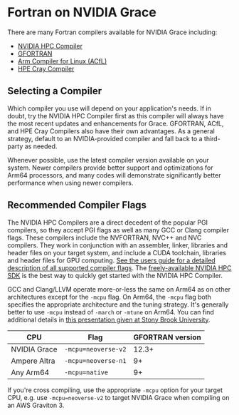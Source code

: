 # Fortran on NVIDIA Grace

There are many Fortran compilers available for NVIDIA Grace including:
 * [NVIDIA HPC Compiler](https://developer.nvidia.com/hpc-sdk)
 * [GFORTRAN](https://gcc.gnu.org/)
 * [Arm Compiler for Linux (ACfL)](https://developer.arm.com/downloads/-/arm-compiler-for-linux)
 * [HPE Cray Compiler](https://buy.hpe.com/us/en/software/high-performance-computing-software/high-performance-computing-software/high-performance-computing-software/hpe-cray-programming-environment/p/1012707351)

## Selecting a Compiler

Which compiler you use will depend on your application's needs.  If in doubt, try the NVIDIA HPC Compiler first as this compiler will always have the most recent updates and enhancements for Grace.  GFORTRAN, ACfL, and HPE Cray Compilers also have their own advantages.  As a general strategy, default to an NVIDIA-provided compiler and fall back to a third-party as needed.  

Whenever possible, use the latest compiler version available on your system. Newer compilers provide better support and optimizations for Arm64 processors, and many codes will demonstrate significantly better performance when using newer compilers.  


## Recommended Compiler Flags

The NVIDIA HPC Compilers are a direct decedent of the popular PGI compilers, so they accept PGI flags as well as many GCC or Clang compiler flags. These compilers include the NVFORTRAN, NVC++ and NVC compilers. They work in conjunction with an assembler, linker, libraries and header files on your target system, and include a CUDA toolchain, libraries and header files for GPU computing. [See the users guide for a detailed description of all supported compiler flags](https://docs.nvidia.com/hpc-sdk/compilers/hpc-compilers-user-guide/index.html).  The [freely-available NVIDIA HPC SDK](https://developer.nvidia.com/hpc-sdk) is the best way to quickly get started with the NVIDIA HPC Compiler.

GCC and Clang/LLVM operate more-or-less the same on Arm64 as on other architectures except for the `-mcpu` flag.  On Arm64, the `-mcpu` flag both specifies the appropriate architecture and the tuning strategy.  It's generally better to use `-mcpu` instead of `-march` or `-mtune` on Arm64.  You can find additional details in [this presentation given at Stony Brook University](https://www.stonybrook.edu/commcms/ookami/_pdf/Linford_OokamiUGM_2022.pdf).

CPU          | Flag                | GFORTRAN version  
-------------|---------------------|-----------------
NVIDIA Grace | `-mcpu=neoverse-v2` | 12.3+            
Ampere Altra | `-mcpu=neoverse-n1` | 9+               
Any Arm64    | `-mcpu=native`      | 9+               

If you're cross compiling, use the appropriate `-mcpu` option for your target CPU, e.g. use `-mcpu=neoverse-v2` to target NVIDIA Grace when compiling on an AWS Graviton 3.
